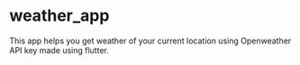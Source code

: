 # weather_app
This app helps you get weather of your current location using Openweather API key made using flutter.

